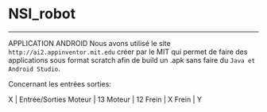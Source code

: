 # NSI_robot

____
APPLICATION ANDROID 
Nous avons utilisé le site ```http://ai2.appinventor.mit.edu``` créer par le MIT qui permet de faire des applications sous format scratch afin de build un .apk sans faire du ```Java et Android Studio```.

Concernant les entrées sorties:

X | Entrée/Sorties 
Moteur  | 13
Moteur  | 12
Frein   | X
Frein   | Y
